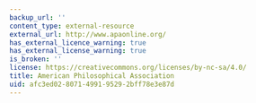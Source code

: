 ```yaml
---
backup_url: ''
content_type: external-resource
external_url: http://www.apaonline.org/
has_external_licence_warning: true
has_external_license_warning: true
is_broken: ''
license: https://creativecommons.org/licenses/by-nc-sa/4.0/
title: American Philosophical Association
uid: afc3ed02-8071-4991-9529-2bff78e3e87d
---
```

